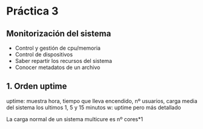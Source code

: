 # Práctica 3

## Monitorización del sistema

- Control y gestión de cpu/memoria
- Control de dispositivos
- Saber repartir los recursos del sistema
- Conocer metadatos de un archivo

## 1. Orden uptime

  uptime: muestra hora, tiempo que lleva encendido, nº usuarios, carga media del sistema los ultimos 1, 5 y 15 minutos
  w: uptime pero más detallado
  
 La carga normal de un sistema multicure es nº cores*1
